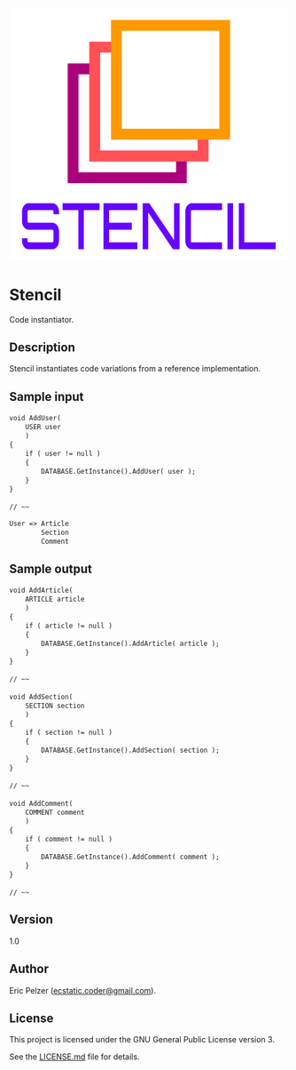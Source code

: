 ![](https://github.com/senselogic/STENCIL/blob/master/LOGO/stencil.png)

# Stencil

Code instantiator.

## Description

Stencil instantiates code variations from a reference implementation.

## Sample input

```
void AddUser(
    USER user
    )
{
    if ( user != null )
    {
        DATABASE.GetInstance().AddUser( user );
    }
}

// ~~

```
```
User => Article
        Section
        Comment
```

## Sample output

```
void AddArticle(
    ARTICLE article
    )
{
    if ( article != null )
    {
        DATABASE.GetInstance().AddArticle( article );
    }
}

// ~~

void AddSection(
    SECTION section
    )
{
    if ( section != null )
    {
        DATABASE.GetInstance().AddSection( section );
    }
}

// ~~

void AddComment(
    COMMENT comment
    )
{
    if ( comment != null )
    {
        DATABASE.GetInstance().AddComment( comment );
    }
}

// ~~

```

## Version

1.0

## Author

Eric Pelzer (ecstatic.coder@gmail.com).

## License

This project is licensed under the GNU General Public License version 3.

See the [LICENSE.md](LICENSE.md) file for details.
